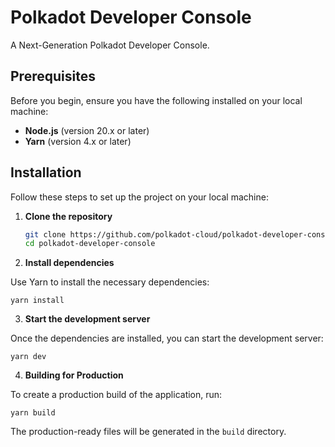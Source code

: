 # Polkadot Developer Console

A Next-Generation Polkadot Developer Console.

## Prerequisites

Before you begin, ensure you have the following installed on your local machine:

- **Node.js** (version 20.x or later)
- **Yarn** (version 4.x or later)

## Installation

Follow these steps to set up the project on your local machine:

1. **Clone the repository**

   ```bash
   git clone https://github.com/polkadot-cloud/polkadot-developer-console.git
   cd polkadot-developer-console
   ```

2. **Install dependencies**

Use Yarn to install the necessary dependencies:

```
yarn install
```

3. **Start the development server**

Once the dependencies are installed, you can start the development server:

```
yarn dev
```

4. **Building for Production**

To create a production build of the application, run:

```
yarn build
```

The production-ready files will be generated in the `build` directory.

